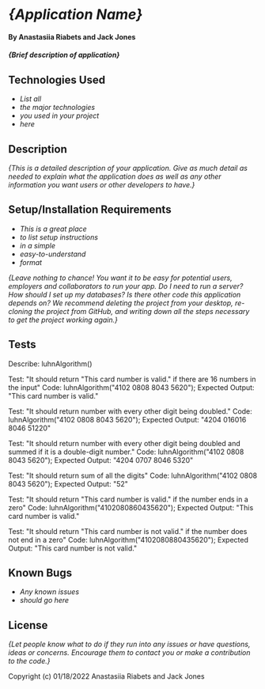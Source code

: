 # _{Application Name}_

#### By Anastasiia Riabets and Jack Jones

#### _{Brief description of application}_

## Technologies Used

* _List all_
* _the major technologies_
* _you used in your project_
* _here_

## Description

_{This is a detailed description of your application. Give as much detail as needed to explain what the application does as well as any other information you want users or other developers to have.}_

## Setup/Installation Requirements

* _This is a great place_
* _to list setup instructions_
* _in a simple_
* _easy-to-understand_
* _format_

_{Leave nothing to chance! You want it to be easy for potential users, employers and collaborators to run your app. Do I need to run a server? How should I set up my databases? Is there other code this application depends on? We recommend deleting the project from your desktop, re-cloning the project from GitHub, and writing down all the steps necessary to get the project working again.}_

## Tests 

Describe: luhnAlgorithm()

Test: "It should return "This card number is valid." if there are 16 numbers in the input"
Code:
luhnAlgorithm("4102 0808 8043 5620");
Expected Output: "This card number is valid."

Test: "It should return number with every other digit being doubled."
Code:
luhnAlgorithm("4102 0808 8043 5620");
Expected Output: "4204 016016 8046 51220"

Test: "It should return number with every other digit being doubled and summed if it is a double-digit number."
Code:
luhnAlgorithm("4102 0808 8043 5620");
Expected Output: "4204 0707 8046 5320"

Test: "It should return sum of all the digits"
Code:
luhnAlgorithm("4102 0808 8043 5620");
Expected Output: "52"

Test: "It should return "This card number is valid." if the number ends in a zero"
Code:
luhnAlgorithm("4102080860435620");
Expected Output: "This card number is valid."

Test: "It should return "This card number is not valid." if the number does not end in a zero"
Code:
luhnAlgorithm("4102080880435620");
Expected Output: "This card number is not valid."
## Known Bugs

* _Any known issues_
* _should go here_

## License

_{Let people know what to do if they run into any issues or have questions, ideas or concerns.  Encourage them to contact you or make a contribution to the code.}_

Copyright (c) 01/18/2022 Anastasiia Riabets and Jack Jones